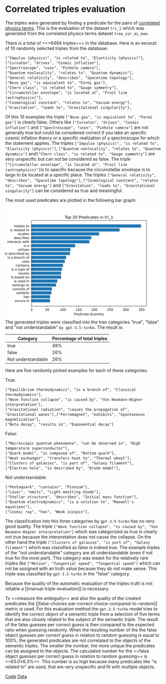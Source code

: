 # Correlated triples evaluation

The triples were generated by finding a predicate for the pairs of [correlated physics terms](physics-term-correlation-network-evaluation.md). This is the evaluation of the dataset ```tri_1``` which was generated from the correlated physics terms dataset ```tree_cor_mi_man```.

There is a total of ===6494 triples=== in the database. Here is an excerpt of 10 randomly selected triples from the database:

```
["Impulse (physics)", "is related to", "Elasticity (physics)"],
["Curvaton", "drives", "Cosmic inflation"],
["Spectroscope", "uses", "Pinhole camera"],
["Quantum nonlocality", "relates to", "Quantum dynamics"],
["General relativity", "describes", "Spacetime topology"],
["Bose gas", "is equivalent to", "Fermi gas"],
["Chern class", "is related to", "Gauge symmetry"],
["Circumstellar envelope", "is located at", "Frost line (astrophysics)"],
["Cosmological constant", "relates to", "Vacuum energy"],
["Gravitation", "leads to", "Gravitational singularity"],
```
Of this 10 examples the triple ```["Bose gas", "is equivalent to", "Fermi gas"]``` is clearly false. Others like ```["Curvaton", "drives", "Cosmic inflation"]``` and ```["Spectroscope", "uses", "Pinhole camera"]``` are not generally true but could be considered correct if you take an specific cosmic inflation theory or a specific realization of a spectroscope for which the statement applies. The triples ```["Impulse (physics)", "is related to", "Elasticity (physics)"]```,  ```["Quantum nonlocality", "relates to", "Quantum dynamics"]``` and```["Chern class", "is related to", "Gauge symmetry"]``` are very unspecific but can not be considered as false. The triple ```["Circumstellar envelope", "is located at", "Frost line (astrophysics)"]```is to specific because the circumstellar envelope is to large to be located at a specific place. The triples ```["General relativity", "describes", "Spacetime topology"]```,  ```["Cosmological constant", "relates to", "Vacuum energy"]``` and ```["Gravitation", "leads to", "Gravitational singularity"]``` can be considered as true and meaningful.


The most used predicates are plotted in the following bar graph:

![](./images/predicate_quantity_chart.svg)
The generated triples were classified into the tree categories "true", "false" and "not understandable" ```by gpt-3.5-turbo```. The result is:

| Category           | Percentage of total triples |
| ------------------ | --------------------------- |
| true               | 48%                         |
| false              | 26%                         |
| Not understandable | 26%                         |
Here are five randomly picked examples for each of these categories:

True:
```
["Equilibrium thermodynamics", "is a branch of", "Classical thermodynamics"],
["Wave function collapse", "is caused by", "Von Neumann-Wigner interpretation"],
["Gravitational radiation", "causes the propagation of", "Gravitational waves"],["Ferromagnet", "exhibits", "Spontaneous magnetization"],
["Beta decay", "results in", "Exponential decay"]
```
False:
```
["Macroscopic quantum phenomena", "can be observed in", "High temperature superconductor"],
["Quark model", "is composed of", "Bottom quark"],
["Heat exchanger", "transfers heat to", "Thermal wheel"],
["Clusters of galaxies", "is part of", "Galaxy filament"],
["Electron hole", "is described by", "Drude model"],
```
Not understandable:
```
["Pentaquark", "contains", "Pionium"],
["Laser", "emits", "Light-emitting diode"],
["Stellar structure", "describes", "Initial mass function"],
["Quantum electrodynamics", "is a solution to", "Maxwell's equations"],
["Cosmic ray", "has", "Weak isospin"],
```
The classification into this three categories by ```gpt-3.5-turbo``` has no very good quality. The triple ```["Wave function collapse", "is caused by", "Von Neumann-Wigner interpretation"]``` which was categorized as true is clearly not true because the interpretation does not cause the collapse. On the other hand the triple ```["Clusters of galaxies", "is part of", "Galaxy filament"]``` which was classified as false is indeed true. The example triples of the "not understandable" category are all understandable (even if not true for the most part). This category was meant for the relatively rare triples like ```["Motion", "Tangential speed", "Tangential speed"]``` which can not be assigned with an truth value because they do not make sense. This triple was classified by ```gpt-3.5-turbo``` in the "false" category.

Because the quality of the automatic evaluation of the triples truth is not reliable a [[manual-triple-evaluation]] is necessary.

To ==measure the ambiguity== and also the quality of the created predicates the [[false-choices-per-correct-choice-compared-to-random]] metric is used. For this evaluation method the ```gpt-3.5-turbo``` model tries to identify the correct object of a semantic triple from a selection of five terms that are also closely related to the subject of the semantic triple. The result of the false guesses per correct guess is then compared to the expected ratio when guessing randomly. When the resulting number of the the false object guesses per correct guess in relation to random guessing is equal to 100%, the generated predicates are not correlated to the objects of the semantic triples. The smaller the number, the more unique the predicates can be assigned to the objects. The calculated number for the ==false object guesses per correct guess in relation to random guessing== is ==63.0±6.3%==. This number is so high because many predicates like "is related to" are used, that are very unspecific and fit with multiple objects.

[Code](https://github.com/gratach/master-adapted-subtopic-tree-generation/blob/65a374f65a1bec8a2a8e9d32636b29f9bc52ef0d/triple_generation.py)
[Data](https://github.com/gratach/master-database-files/tree/50ce8531f5b279ff27ee8eba68a202487d8b45ea/master-adapted-subtopic-tree-generation/triples/tri_1)